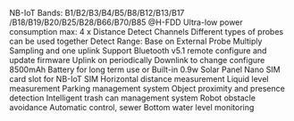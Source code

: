 NB-IoT Bands: B1/B2/B3/B4/B5/B8/B12/B13/B17 /B18/B19/B20/B25/B28/B66/B70/B85 @H-FDD
Ultra-low power consumption
max: 4 x Distance Detect Channels
Different types of probes can be used together
Detect Range: Base on External Probe
Multiply Sampling and one uplink
Support Bluetooth v5.1 remote configure and update firmware
Uplink on periodically
Downlink to change configure
8500mAh Battery for long term use or Built-in 0.9w Solar Panel
Nano SIM card slot for NB-IoT SIM
Horizontal distance measurement
Liquid level measurement
Parking management system
Object proximity and presence detection
Intelligent trash can management system
Robot obstacle avoidance
Automatic control, sewer
Bottom water level monitoring
